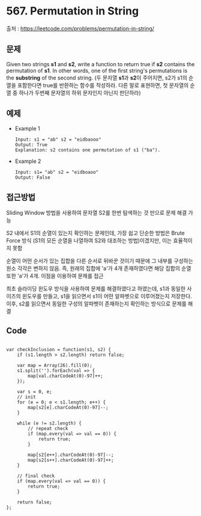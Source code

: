 # 567. Permutation in String

출처 : https://leetcode.com/problems/permutation-in-string/

## 문제

Given two strings **s1** and **s2**, write a function to return true if **s2** contains the permutation of **s1**. In other words, one of the first string's permutations is the **substring** of the second string.
(두 문자열 **s1**과 **s2**이 주어지면, s2가 s1의 순열을 포함한다면 true를 반환하는 함수를 작성하라. 다른 말로 표현하면, 첫 문자열의 순열 중 하나가 두번째 문자열의 하위 문자인지 아닌지 판단하라)

## 예제

- Example 1
	```
	Input: s1 = "ab" s2 = "eidbaooo"
	Output: True
	Explanation: s2 contains one permutation of s1 ("ba").
	```
- Example 2 
	```
	Input: s1= "ab" s2 = "eidboaoo"
	Output: False
	```
	
## 접근방법

Sliding Window 방법을 사용하여 문자열 S2를 한번 탐색하는 것 만으로 문제 해결 가능

S2 내에서 S1의 순열이 있는지 확인하는 문제인데, 가장 쉽고 단순한 방법은 Brute Force 방식 (S1의 모든 순열을 나열하여 S2와 대조하는 방법)이겠지만, 이는 효율적이지 못함

순열이 어떤 순서가 있는 집합을 다른 순서로 뒤바꾼 것이기 때문에 그 내부를 구성하는 원소 각각은 변하지 않음. 즉, 원래의 집합에 'a'가 4개 존재하였다면 해당 집합의 순열 또한 'a'가 4개. 이점을 이용하여 문제를 접근

최초 슬라이딩 윈도우 방식을 사용하여 문제를 해결하였다고 하였는데, s1과 동일한 사이즈의 윈도우를 만들고, s1을 읽으면서 s1이 어떤 알파벳으로 이루어졌는지 저장한다. 이후, s2를 읽으면서 동일한 구성의 알파벳이 존재하는지 확인하는 방식으로 문제를 해결
 
## Code
<pre>
<code>
var checkInclusion = function(s1, s2) {
    if (s1.length > s2.length) return false;
    
    var map = Array(26).fill(0);
    s1.split('').forEach(val => {
        map[val.charCodeAt(0)-97]++;
    });
    
    var s = 0, e;
    // init 
    for (e = 0; e < s1.length; e++) {
        map[s2[e].charCodeAt(0)-97]--;
    }
    
    while (e != s2.length) {
        // repeat check
        if (map.every(val => val == 0)) {
            return true;
        }
        
        map[s2[e++].charCodeAt(0)-97]--;
        map[s2[s++].charCodeAt(0)-97]++;
    }
    
    // final check 
    if (map.every(val => val == 0)) {
        return true;
    }
    
    return false;
};
</code>
</pre>
